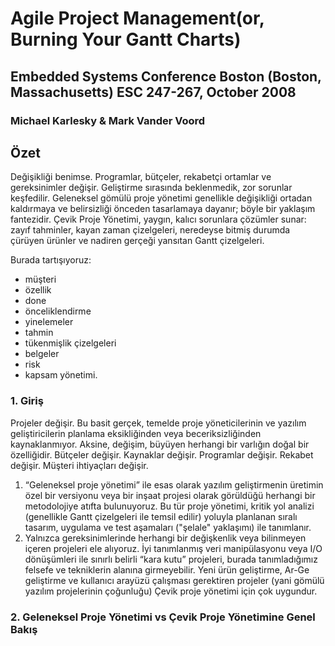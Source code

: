 # Agile Project Management(or, Burning Your Gantt Charts)
## Embedded Systems Conference Boston (Boston, Massachusetts) ESC 247-267, October 2008
### Michael Karlesky & Mark Vander Voord


## Özet 

Değişikliği benimse. Programlar, bütçeler, rekabetçi ortamlar ve gereksinimler değişir. Geliştirme sırasında beklenmedik, zor sorunlar keşfedilir. Geleneksel gömülü proje yönetimi genellikle değişikliği ortadan kaldırmaya ve belirsizliği önceden tasarlamaya dayanır; böyle bir yaklaşım fantezidir. Çevik Proje Yönetimi, yaygın, kalıcı sorunlara çözümler sunar: zayıf tahminler, kayan zaman çizelgeleri, neredeyse bitmiş durumda çürüyen ürünler ve nadiren gerçeği yansıtan Gantt çizelgeleri. 

Burada tartışıyoruz: 
- müşteri 
- özellik 
- done
- önceliklendirme
- yinelemeler
- tahmin
- tükenmişlik çizelgeleri
- belgeler
- risk
- kapsam yönetimi.

### 1. Giriş

Projeler değişir. Bu basit gerçek, temelde proje yöneticilerinin ve yazılım geliştiricilerin planlama eksikliğinden veya beceriksizliğinden kaynaklanmıyor. Aksine, değişim, büyüyen herhangi bir varlığın doğal bir özelliğidir. Bütçeler değişir. Kaynaklar değişir. Programlar değişir. Rekabet değişir. Müşteri ihtiyaçları değişir.

1. “Geleneksel proje yönetimi” ile esas olarak yazılım geliştirmenin üretimin özel bir versiyonu veya bir inşaat projesi olarak görüldüğü herhangi bir metodolojiye atıfta bulunuyoruz. Bu tür proje yönetimi, kritik yol analizi (genellikle Gantt çizelgeleri ile temsil edilir) yoluyla planlanan sıralı tasarım, uygulama ve test aşamaları ("şelale" yaklaşımı) ile tanımlanır. 
2. Yalnızca gereksinimlerinde herhangi bir değişkenlik veya bilinmeyen içeren projeleri ele alıyoruz. İyi tanımlanmış veri manipülasyonu veya I/O dönüşümleri ile sınırlı belirli “kara kutu” projeleri, burada tanımladığımız felsefe ve tekniklerin alanına girmeyebilir. Yeni ürün geliştirme, Ar-Ge geliştirme ve kullanıcı arayüzü çalışması gerektiren projeler (yani gömülü yazılım projelerinin çoğunluğu) Çevik proje yönetimi için çok uygundur.

### 2. Geleneksel Proje Yönetimi vs Çevik Proje Yönetimine Genel Bakış
